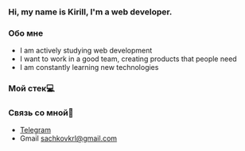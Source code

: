 ### Hi, my name is Kirill, I'm a web developer.
### Обо мне
* I am actively studying web development
* I want to work in a good team, creating products that people need
* I am constantly learning new technologies
### Мой стек💻

### Связь со мной🔗
* [Telegram](https://t.me/playvirtul)
* Gmail sachkovkrl@gmail.com
